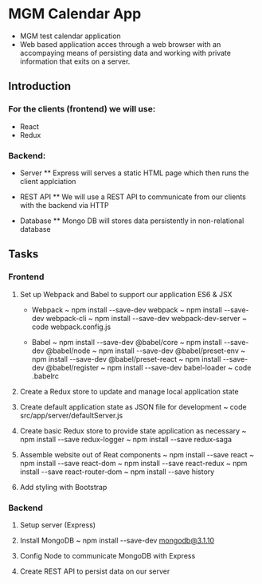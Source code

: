 # MGM Calendar App
- MGM test calendar application
- Web based application acces through a web browser with an accompaying means of persisting data and working with private information that exits on a server.

## Introduction

### For the clients (frontend) we will use:
* React
* Redux

### Backend:

* Server
    ** Express will serves a static HTML page which then runs the client applciation

* REST API
    ** We will use a REST API to communicate from our clients with the backend via HTTP

* Database
    ** Mongo DB will stores data persistently in non-relational database 


## Tasks

### Frontend

1. Set up Webpack and Babel to support our application ES6 & JSX

    - Webpack
        ~ npm install --save-dev webpack
        ~ npm install --save-dev webpack-cli
        ~ npm install --save-dev webpack-dev-server
        ~ code webpack.config.js

    - Babel
        ~ npm install --save-dev @babel/core
        ~ npm install --save-dev @babel/node
        ~ npm install --save-dev @babel/preset-env
        ~ npm install --save-dev @babel/preset-react
        ~ npm install --save-dev @babel/register
        ~ npm install --save-dev babel-loader
        ~ code .babelrc        

2. Create a Redux store to update and manage local application state

3. Create default application state as JSON file for development
    ~ code src/app/server/defaultServer.js

4. Create basic Redux store to provide state application as necessary
    ~ npm install --save redux-logger
    ~ npm install --save redux-saga
        
5. Assemble website out of Reat components
    ~ npm install --save react
    ~ npm install --save react-dom
    ~ npm install --save react-redux
    ~ npm install --save react-router-dom
    ~ npm install --save history

6. Add styling with Bootstrap

### Backend

1. Setup server (Express)

2. Install MongoDB
    ~ npm install --save-dev mongodb@3.1.10

3. Config Node to communicate MongoDB with Express

4. Create REST API to persist data on our server
